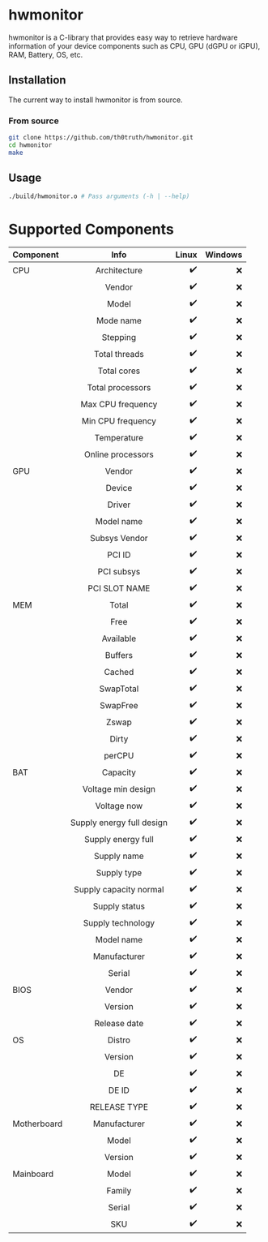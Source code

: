 # **hwmonitor**

hwmonitor is a C-library that provides easy way to retrieve hardware information of your device components such as CPU, GPU (dGPU or iGPU), RAM, Battery, OS, etc.

## **Installation**

The current way to install hwmonitor is from source.

### **From source**

```bash
git clone https://github.com/th0truth/hwmonitor.git 
cd hwmonitor
make
```

## **Usage**

```bash
./build/hwmonitor.o # Pass arguments (-h | --help)
```


# Supported Components

| Component |  Info  | Linux | Windows |
|:-----|:--------:|------:|------:|
| CPU | Architecture | ✔️ | ❌  |
|     | Vendor      | ✔️ |  ❌  |
|     | Model        | ✔️️️ | ❌  |
|     | Mode name    | ✔️ | ❌  |
|     | Stepping     | ✔️ | ❌  |
|     | Total threads | ✔️| ❌  |
|     | Total cores | ✔️ | ❌   |
|     | Total processors | ✔️ | ❌ |
|     | Max CPU frequency | ✔️ | ❌ |
|     | Min CPU frequency | ✔️ | ❌ |
|     | Temperature | ✔️ | ❌ |
|     | Online processors | ✔️ | ❌ |
| GPU | Vendor | ✔️ | ❌ |
|     | Device | ✔️ | ❌ |
|     | Driver | ✔️ | ❌ |
|      | Model name | ✔️ | ❌ |❌
|     | Subsys Vendor | ✔️ | ❌ |
|     | PCI ID | ✔️ | ❌ |
|     | PCI subsys | ✔️ | ❌ | 
|     | PCI SLOT NAME | ✔️ | ❌ | 
| MEM | Total | ✔️ | ❌ |
|     | Free | ✔️ | ❌ |
|     | Available | ✔️ | ❌ |
|     | Buffers | ✔️ | ❌ |
|     | Cached | ✔️ | ❌ |
|     | SwapTotal | ✔️ | ❌ |
|     | SwapFree | ✔️ | ❌ |
|     | Zswap | ✔️ | ❌ |
|     | Dirty | ✔️ | ❌ |
|     | perCPU | ✔️ | ❌ |
| BAT | Capacity | ✔️| ❌ |
|     | Voltage min design | ✔️ | ❌ |
|     | Voltage now | ✔️ | ❌ |
|     | Supply energy full design | ✔️ | ❌ |
|     | Supply energy full | ✔️ | ❌ |
|     | Supply name | ✔️ | ❌ |
|     | Supply type | ✔️ | ❌ |
|     | Supply capacity normal | ✔️ | ❌ |
|     | Supply status | ✔️ | ❌ |
|     | Supply technology | ✔️ | ❌ |
|     | Model name | ✔️ | ❌ |
|     | Manufacturer | ✔️ | ❌|
|     | Serial | ✔️ |  ❌ |
| BIOS | Vendor | ✔️ | ❌ |
|      | Version | ✔️| ❌ |
|      | Release date | ✔️ | ❌ |
| OS  | Distro | ✔️ | ❌ |
|     | Version | ✔️ | ❌|
|     | DE | ✔️ | ❌ |
|     | DE ID | ✔️ | ❌|
|     | RELEASE TYPE | ✔️ | ❌ |
| Motherboard | Manufacturer | ✔️ | ❌ |
|     | Model | ✔️ | ❌ |
|     | Version | ✔️ | ❌ |
| Mainboard | Model | ✔️ | ❌|
|     | Family | ✔️ | ❌ |
|     | Serial | ✔️ | ❌| 
|     | SKU | ✔️ | ❌ |